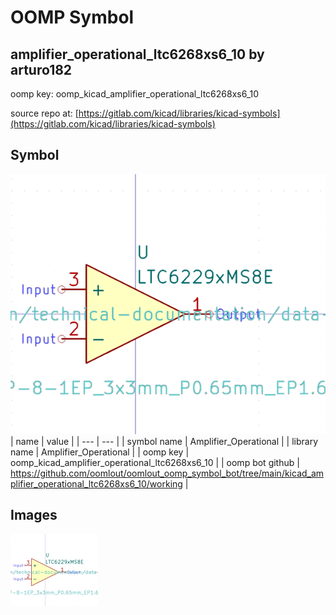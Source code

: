 # OOMP Symbol  
## amplifier_operational_ltc6268xs6_10  by arturo182  
  
oomp key: oomp_kicad_amplifier_operational_ltc6268xs6_10  
  
source repo at: [https://gitlab.com/kicad/libraries/kicad-symbols](https://gitlab.com/kicad/libraries/kicad-symbols)  
## Symbol  
  
[![working.png](working_600.png)](working.png)  
| name | value | 
| --- | --- | 
| symbol name | Amplifier_Operational | 
| library name | Amplifier_Operational | 
| oomp key | oomp_kicad_amplifier_operational_ltc6268xs6_10 | 
| oomp bot github | https://github.com/oomlout/oomlout_oomp_symbol_bot/tree/main/kicad_amplifier_operational_ltc6268xs6_10/working | 
## Images  
  
[![working.png](working_140.png)](working.png)  
